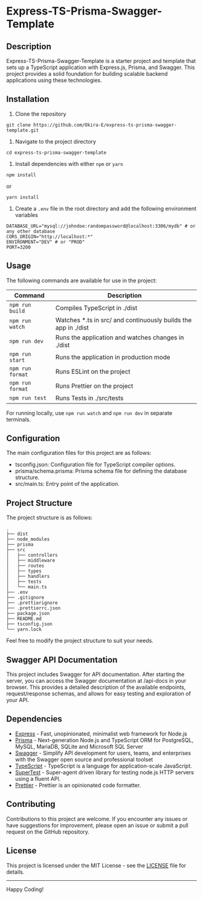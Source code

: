 # Express-TS-Prisma-Swagger-Template

## Description

Express-TS-Prisma-Swagger-Template is a starter project and template that sets up a TypeScript application with
Express.js, Prisma, and Swagger. This project provides a solid foundation for building scalable backend applications using these
technologies.

## Installation

1. Clone the repository

````shell
git clone https://github.com/Okira-E/express-ts-prisma-swagger-template.git
````

1. Navigate to the project directory

````shell
cd express-ts-prisma-swagger-template
````

1. Install dependencies with either `npm` or `yarn`

````shell
npm install
````

or

````shell
yarn install
````

1. Create a `.env` file in the root directory and add the following environment variables

````shell
DATABASE_URL="mysql://johndoe:randompassword@localhost:3306/mydb" # or any other database
CORS_ORIGIN="http://localhost:*"
ENVIRONMENT="DEV" # or "PROD"
PORT=3200
````

## Usage

The following commands are available for use in the project:

| Command          | Description                                                    |
|------------------|----------------------------------------------------------------|
| `npm run build`  | Compiles TypeScript in ./dist                                  |
| `npm run watch`  | Watches *.ts in src/ and continuously builds the app in ./dist |
| `npm run dev`    | Runs the application and watches changes in ./dist             |
| `npm run start`  | Runs the application in production mode                        |
| `npm run format` | Runs ESLint on the project                                     |
| `npm run format` | Runs Prettier on the project                                   |
| `npm run test`   | Runs Tests in ./src/tests                                      |

For running locally, use `npm run watch` and `npm run dev` in separate terminals.

## Configuration

The main configuration files for this project are as follows:

- tsconfig.json: Configuration file for TypeScript compiler options.
- prisma/schema.prisma: Prisma schema file for defining the database structure.
- src/main.ts: Entry point of the application.

## Project Structure

The project structure is as follows:

```
.
├── dist
├── node_modules
├── prisma
├── src
│   ├── controllers
│   ├── middleware
│   ├── routes
│   ├── types
│   ├── handlers
│   ├── tests
│   └── main.ts
├── .env
├── .gitignore
├── .prettierignore
├── .prettierrc.json
├── package.json
├── README.md
├── tsconfig.json
└── yarn.lock
```

Feel free to modify the project structure to suit your needs.

## Swagger API Documentation

This project includes Swagger for API documentation. After starting the server, you can access the Swagger documentation
at /api-docs in your browser. This provides a detailed description of the available endpoints, request/response schemas,
and allows for easy testing and exploration of your API.

## Dependencies

- [Express](https://expressjs.com/) - Fast, unopinionated, minimalist web framework for Node.js
- [Prisma](https://www.prisma.io/) - Next-generation Node.js and TypeScript ORM for PostgreSQL, MySQL, MariaDB, SQLite
  and Microsoft SQL Server
- [Swagger](https://swagger.io/) - Simplify API development for users, teams, and enterprises with the Swagger open
  source and professional toolset
- [TypeScript](https://www.typescriptlang.org/) - TypeScript is a language for application-scale JavaScript.
- [SuperTest](https://github.com/ladjs/supertest#readme) - Super-agent driven library for testing node.js HTTP servers
  using a fluent API.
- [Prettier](https://prettier.io/) - Prettier is an opinionated code formatter.

## Contributing

Contributions to this project are welcome. If you encounter any issues or have suggestions for improvement, please open
an issue or submit a pull request on the GitHub repository.

## License

This project is licensed under the MIT License - see the [LICENSE](LICENSE) file for details.

---
Happy Coding!
